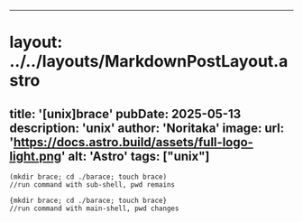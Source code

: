 
---
# layout: ../../layouts/MarkdownPostLayout.astro
title: '[unix]brace'
pubDate: 2025-05-13
description: 'unix'
author: 'Noritaka'
image:
    url: 'https://docs.astro.build/assets/full-logo-light.png'
    alt: 'Astro'
tags: ["unix"]
---



```
(mkdir brace; cd ./barace; touch brace) 
//run command with sub-shell, pwd remains

{mkdir brace; cd ./barace; touch brace} 
//run command with main-shell, pwd changes

```

